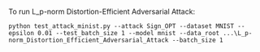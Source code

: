 To run L_p-norm Distortion-Efficient Adversarial Attack:
```
python test_attack_minist.py --attack Sign_OPT --dataset MNIST --epsilon 0.01 --test_batch_size 1 --model mnist --data_root ...\L_p-norm_Distortion_Efficient_Adversarial_Attack --batch_size 1
```